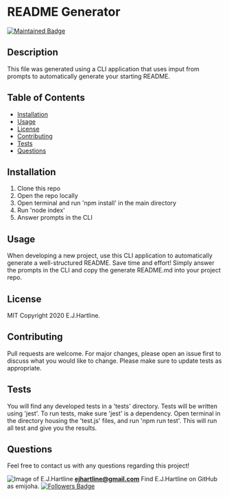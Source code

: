  
  # README Generator

  [![Maintained Badge](https://img.shields.io/badge/Maintained%3F-yes-green.svg)](https://github.com/emijoha)

  ## Description

  This file was generated using a CLI application that uses imput from prompts to automatically generate your starting README.
  
  ## Table of Contents

  * [Installation](#installation)
  * [Usage](#usage)
  * [License](#license)
  * [Contributing](#contributing)
  * [Tests](#tests)
  * [Questions](#questions)

  ## Installation

  
  1. Clone this repo 
  2. Open the repo locally 
  3. Open terminal and run 'npm install' in the main directory 
  4. Run 'node index' 
  5. Answer prompts in the CLI

  ## Usage

  When developing a new project, use this CLI application to automatically generate a well-structured README. Save time and effort! Simply answer the prompts in the CLI and copy the generate README.md into your project repo.

  ## License

  MIT
  Copyright 2020 E.J.Hartline.

  ## Contributing

  Pull requests are welcome. For major changes, please open an issue first to discuss what you would like to change. Please make sure to update tests as appropriate.

  ## Tests

  You will find any developed tests in a 'tests' directory. Tests will be written using 'jest'. To run tests, make sure 'jest' is a dependency. Open terminal in the directory housing the 'test.js' files, and run 'npm run test'. This will run all test and give you the results.

  ## Questions

  Feel free to contact us with any questions regarding this project!

  ![Image of E.J.Hartline](https://avatars0.githubusercontent.com/u/60240293?v=4)
  **ejhartline@gmail.com**
  Find E.J.Hartline on GitHub as emijoha. 
  [![Followers Badge](https://img.shields.io/badge/Followers-2-yellow)](https://github.com/emijoha)
  